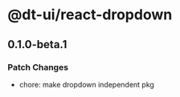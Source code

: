 # @dt-ui/react-dropdown

## 0.1.0-beta.1

### Patch Changes

- chore: make dropdown independent pkg
